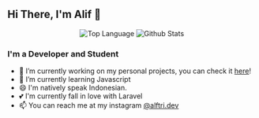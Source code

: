 ## Hi There, I'm Alif 👋

<p align="center">
  <img alt="Top Language" src="https://github-readme-stats.vercel.app/api/top-langs/?username=aliftrd&show_icons=true&theme=onedark&langs_count=8" />
  <img alt="Github Stats" src="https://github-readme-stats.vercel.app/api?username=aliftrd&show_icons=true&theme=onedark" />
</p>
  
### I'm a Developer and Student
- 🔭 I’m currently working on my personal projects, you can check it [here](https://aliftriadi.my.id)!
- 🌱 I’m currently learning Javascript
- 😄 I'm natively speak Indonesian.
- 💕 I'm currently fall in love with Laravel
- 📫 You can reach me at my instagram [@alftri.dev](https://instagram.com/alftri.dev)

